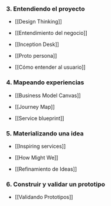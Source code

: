 ### 3. Entendiendo el proyecto
- [[Design Thinking]]

- [[Entendimiento del negocio]]

- [[Inception Desk]]

- [[Proto persona]]

- [[Cómo entender al usuario]]

### 4. Mapeando experiencias
- [[Business Model Canvas]]

- [[Journey Map]]

- [[Service blueprint]]

### 5. Materializando una idea
- [[Inspiring services]]

- [[How Might We]]

- [[Refinamiento de Ideas]]

### 6. Construir y validar un prototipo
- [[Validando Prototipos]]